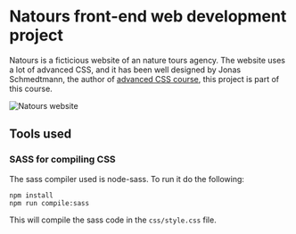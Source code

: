 # Natours front-end web development project
Natours is a ficticious website of an nature tours agency. The website uses a lot of advanced CSS, and it has been well designed by Jonas Schmedtmann, the author of [advanced CSS course](https://www.udemy.com/advanced-css-and-sass/), this project is part of this course.

![Natours website](https://image.prntscr.com/image/JsplUNe_TfKsiWIJyDGB_w.png)

## Tools used
### SASS for compiling CSS
The sass compiler used is node-sass. To run it do the following:
```
npm install
npm run compile:sass
```
This will compile the sass code in the `css/style.css` file.

